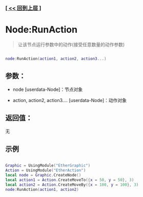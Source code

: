 ### [[ << 回到上层 ]](README.md)

# Node:RunAction

> 让该节点运行参数中的动作(接受任意数量的动作参数)

```lua

node:RunAction(action1, action2, action3...)

```

## 参数：

+ node [userdata-Node]：节点对象

+ action, action2, action3.... [userdata-Node]：动作对象

## 返回值：

无

## 示例

```lua

Graphic = UsingModule("EtherGraphic")
Action = UsingModule("EtherAction")
local node = Graphic.CreateNode()
local action1 = Action.CreateMoveTo({x = 50, y = 50}, 3)
local action2 = Action.CreateMoveBy({x = 100, y = 100}, 3)
node:RunAction(action1, action2)

```